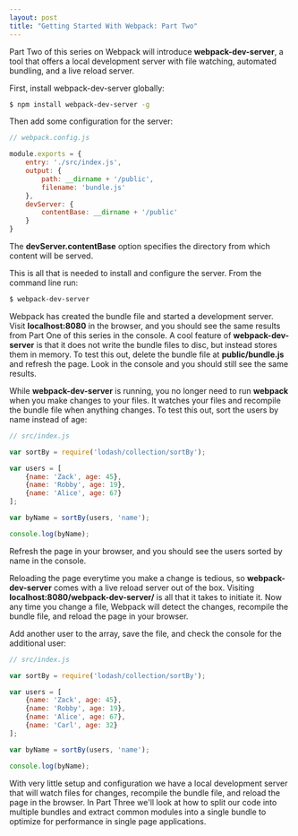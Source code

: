 ```yaml
---
layout: post
title: "Getting Started With Webpack: Part Two"
---
```


Part Two of this series on Webpack will introduce **webpack-dev-server**, a tool that offers a local development server with file watching, automated bundling, and a live reload server.

First, install webpack-dev-server globally:

```bash
$ npm install webpack-dev-server -g
```

Then add some configuration for the server:

```js
// webpack.config.js

module.exports = {
    entry: './src/index.js',
    output: {
        path: __dirname + '/public',        
        filename: 'bundle.js'
    },
    devServer: {
    	contentBase: __dirname + '/public'
    }
}
```

The **devServer.contentBase** option specifies the directory from which content will be served.

This is all that is needed to install and configure the server. From the command line run:

```bash
$ webpack-dev-server
```

Webpack has created the bundle file and started a development server. Visit **localhost:8080** in the browser, and you should see the same results from Part One of this series in the console. A cool feature of **webpack-dev-server** is that it does not write the bundle files to disc, but instead stores them in memory. To test this out, delete the bundle file at **public/bundle.js** and refresh the page. Look in the console and you should still see the same results.

While **webpack-dev-server** is running, you no longer need to run **webpack** when you make changes to your files. It watches your files and recompile the bundle file when anything changes. To test this out, sort the users by name instead of age:

```js
// src/index.js

var sortBy = require('lodash/collection/sortBy');

var users = [
    {name: 'Zack', age: 45},
    {name: 'Robby', age: 19},
    {name: 'Alice', age: 67}
];

var byName = sortBy(users, 'name');

console.log(byName);
```

Refresh the page in your browser, and you should see the users sorted by name in the console. 

Reloading the page everytime you make a change is tedious, so **webpack-dev-server** comes with a live reload server out of the box. Visiting **localhost:8080/webpack-dev-server/** is all that it takes to initiate it. Now any time you change a file, Webpack will detect the changes, recompile the bundle file, and reload the page in your browser.

Add another user to the array, save the file, and check the console for the additional user:

```js
// src/index.js

var sortBy = require('lodash/collection/sortBy');

var users = [
    {name: 'Zack', age: 45},
    {name: 'Robby', age: 19},
    {name: 'Alice', age: 67},
    {name: 'Carl', age: 32}
];

var byName = sortBy(users, 'name');

console.log(byName);
```

With very little setup and configuration we have a local development server that will watch files for changes, recompile the bundle file, and reload the page in the browser. In Part Three we'll look at how to split our code into multiple bundles and extract common modules into a single bundle to optimize for performance in single page applications.
